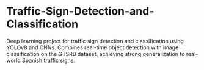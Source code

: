 # Traffic-Sign-Detection-and-Classification
Deep learning project for traffic sign detection and classification using YOLOv8 and CNNs. Combines real-time object detection with image classification on the GTSRB dataset, achieving strong generalization to real-world Spanish traffic signs.
